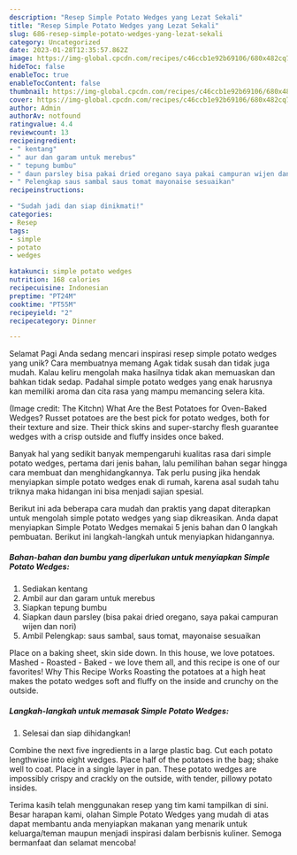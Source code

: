 ```yaml
---
description: "Resep Simple Potato Wedges yang Lezat Sekali"
title: "Resep Simple Potato Wedges yang Lezat Sekali"
slug: 686-resep-simple-potato-wedges-yang-lezat-sekali
category: Uncategorized
date: 2023-01-28T12:35:57.862Z
image: https://img-global.cpcdn.com/recipes/c46ccb1e92b69106/680x482cq70/simple-potato-wedges-foto-resep-utama.jpg
hideToc: false
enableToc: true
enableTocContent: false
thumbnail: https://img-global.cpcdn.com/recipes/c46ccb1e92b69106/680x482cq70/simple-potato-wedges-foto-resep-utama.jpg
cover: https://img-global.cpcdn.com/recipes/c46ccb1e92b69106/680x482cq70/simple-potato-wedges-foto-resep-utama.jpg
author: Admin
authorAv: notfound
ratingvalue: 4.4
reviewcount: 13
recipeingredient:
- " kentang"
- " aur dan garam untuk merebus"
- " tepung bumbu"
- " daun parsley bisa pakai dried oregano saya pakai campuran wijen dan nori"
- " Pelengkap saus sambal saus tomat mayonaise sesuaikan"
recipeinstructions:

- "Sudah jadi dan siap dinikmati!"
categories:
- Resep
tags:
- simple
- potato
- wedges

katakunci: simple potato wedges 
nutrition: 168 calories
recipecuisine: Indonesian
preptime: "PT24M"
cooktime: "PT55M"
recipeyield: "2"
recipecategory: Dinner

---
```



Selamat Pagi Anda sedang mencari inspirasi resep simple potato wedges yang unik? Cara membuatnya memang Agak tidak susah dan tidak juga mudah. Kalau keliru mengolah maka hasilnya tidak akan memuaskan dan bahkan tidak sedap. Padahal simple potato wedges yang enak harusnya kan memiliki aroma dan cita rasa yang mampu memancing selera kita.


(Image credit: The Kitchn) What Are the Best Potatoes for Oven-Baked Wedges? Russet potatoes are the best pick for potato wedges, both for their texture and size. Their thick skins and super-starchy flesh guarantee wedges with a crisp outside and fluffy insides once baked.

Banyak hal yang sedikit banyak mempengaruhi kualitas rasa dari simple potato wedges, pertama dari jenis bahan, lalu pemilihan bahan segar hingga cara membuat dan menghidangkannya. Tak perlu pusing jika hendak menyiapkan simple potato wedges enak di rumah, karena asal sudah tahu triknya maka hidangan ini bisa menjadi sajian spesial.


Berikut ini ada beberapa cara mudah dan praktis yang dapat diterapkan untuk mengolah simple potato wedges yang siap dikreasikan. Anda dapat menyiapkan Simple Potato Wedges memakai 5 jenis bahan dan 0 langkah pembuatan. Berikut ini langkah-langkah untuk menyiapkan hidangannya.

<!--inarticleads1-->

##### Bahan-bahan dan bumbu yang diperlukan untuk menyiapkan Simple Potato Wedges:

1. Sediakan  kentang
1. Ambil  aur dan garam untuk merebus
1. Siapkan  tepung bumbu
1. Siapkan  daun parsley (bisa pakai dried oregano, saya pakai campuran wijen dan nori)
1. Ambil  Pelengkap: saus sambal, saus tomat, mayonaise sesuaikan


Place on a baking sheet, skin side down. In this house, we love potatoes. Mashed - Roasted - Baked - we love them all, and this recipe is one of our favorites! Why This Recipe Works Roasting the potatoes at a high heat makes the potato wedges soft and fluffy on the inside and crunchy on the outside. 

<!--inarticleads2-->

##### Langkah-langkah untuk memasak Simple Potato Wedges:


1. Selesai dan siap dihidangkan!

Combine the next five ingredients in a large plastic bag. Cut each potato lengthwise into eight wedges. Place half of the potatoes in the bag; shake well to coat. Place in a single layer in pan. These potato wedges are impossibly crispy and crackly on the outside, with tender, pillowy potato insides. 

Terima kasih telah menggunakan resep yang tim kami tampilkan di sini. Besar harapan kami, olahan Simple Potato Wedges yang mudah di atas dapat membantu anda menyiapkan makanan yang menarik untuk keluarga/teman maupun menjadi inspirasi dalam berbisnis kuliner. Semoga bermanfaat dan selamat mencoba!
